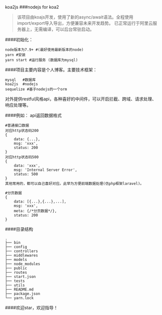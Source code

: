 koa2js
###nodejs for koa2

>该项目由koajs开发，使用了新的async/await语法。全程使用import/export导入导出，方便兼容未来开发趋势。
>已正常运行于阿里云服务器上，无需编译，可以后台常驻启动。

####初始化：
    
    node版本为7.9+ #(最好使用最新版本的node)
    yarn #安装
    yarn start #运行服务 (数据库为mysql)


####项目主要内容是个人博客。主要技术框架：

    mysql   #数据库
    koa2js  #nodejs
    sequelize #基于nodejs的一个orm
    
对外提供restful风格api，各种喜好的中间件，可以开启拦截、跨域、请求处理、响应处理等。

####例如：
api返回数据格式
   
    #普通接口数据
    对应http状态码200
    {
        data: {...},
        msg: 'xxx',
        status: 200
    }
    对应http状态码500
    {
        data: 'xxx',
        msg: 'Internal Server Error',
        status: 500
    }
    其他常用的，都可以自己喜好对应。此举为方便前端数据处理(仿php框架laravel)。
    
    #分页数据
    {
        data: [{...},{...},...],
        msg: 'xxx',
        meta: {/*分页数据*/},
        status: 200
    }
    
####目录结构

    .
    ├── bin
    ├── config
    ├── controllers
    ├── middlewares
    ├── models
    ├── node_modules
    ├── public
    ├── routes
    ├── start.json
    ├── tests
    ├── utils
    ├── README.md
    ├── package.json
    └── yarn.lock

    
####欢迎star，欢迎指导！

